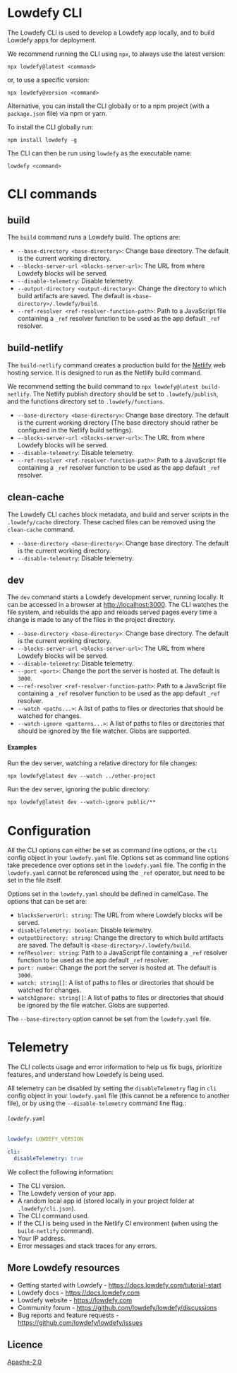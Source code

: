 # Lowdefy CLI

The Lowdefy CLI is used to develop a Lowdefy app locally, and to build Lowdefy apps for deployment.

We recommend running the CLI using `npx`, to always use the latest version:

```
npx lowdefy@latest <command>
```

or, to use a specific version:

```
npx lowdefy@version <command>
```

Alternative, you can install the CLI globally or to a npm project (with a `package.json` file) via npm or yarn.

To install the CLI globally run:

```
npm install lowdefy -g
```

The CLI can then be run using `lowdefy` as the executable name:

```
lowdefy <command>
```

# CLI commands

## build

The `build` command runs a Lowdefy build. The options are:

- `--base-directory <base-directory>`: Change base directory. The default is the current working directory.
- `--blocks-server-url <blocks-server-url>`: The URL from where Lowdefy blocks will be served.
- `--disable-telemetry`: Disable telemetry.
- `--output-directory <output-directory>`: Change the directory to which build artifacts are saved. The default is `<base-directory>/.lowdefy/build`.
- `--ref-resolver <ref-resolver-function-path>`: Path to a JavaScript file containing a `_ref` resolver function to be used as the app default `_ref` resolver.

## build-netlify

The `build-netlify` command creates a production build for the [Netlify](https://www.netlify.com) web hosting service. It is designed to run as the Netlify build command.

We recommend setting the build command to `npx lowdefy@latest build-netlify`. The Netlify publish directory should be set to `.lowdefy/publish`, and the functions directory set to `.lowdefy/functions`.

- `--base-directory <base-directory>`: Change base directory. The default is the current working directory (The base directory should rather be configured in the Netlify build settings).
- `--blocks-server-url <blocks-server-url>`: The URL from where Lowdefy blocks will be served.
- `--disable-telemetry`: Disable telemetry.
- `--ref-resolver <ref-resolver-function-path>`: Path to a JavaScript file containing a `_ref` resolver function to be used as the app default `_ref` resolver.

## clean-cache

The Lowdefy CLI caches block metadata, and build and server scripts in the `.lowdefy/cache` directory. These cached files can be removed using the `clean-cache` command.

- `--base-directory <base-directory>`: Change base directory. The default is the current working directory.
- `--disable-telemetry`: Disable telemetry.

## dev

The `dev` command starts a Lowdefy development server, running locally. It can be accessed in a browser at [http://localhost:3000](http://localhost:3000). The CLI watches the file system, and rebuilds the app and reloads served pages every time a change is made to any of the files in the project directory.

- `--base-directory <base-directory>`: Change base directory. The default is the current working directory.
- `--blocks-server-url <blocks-server-url>`: The URL from where Lowdefy blocks will be served.
- `--disable-telemetry`: Disable telemetry.
- `--port <port>`: Change the port the server is hosted at. The default is `3000`.
- `--ref-resolver <ref-resolver-function-path>`: Path to a JavaScript file containing a `_ref` resolver function to be used as the app default `_ref` resolver.
- `--watch <paths...>`: A list of paths to files or directories that should be watched for changes.
- `--watch-ignore <patterns...>`: A list of paths to files or directories that should be ignored by the file watcher. Globs are supported.

#### Examples

Run the dev server, watching a relative directory for file changes:

```txt
npx lowdefy@latest dev --watch ../other-project
```

Run the dev server, ignoring the public directory:

```txt
npx lowdefy@latest dev --watch-ignore public/**
```

# Configuration

All the CLI options can either be set as command line options, or the `cli` config object in your `lowdefy.yaml` file. Options set as command line options take precedence over options set in the `lowdefy.yaml` file. The config in the `lowdefy.yaml` cannot be referenced using the `_ref` operator, but need to be set in the file itself.

Options set in the `lowdefy.yaml` should be defined in camelCase. The options that can be set are:

- `blocksServerUrl: string`: The URL from where Lowdefy blocks will be served.
- `disableTelemetry: boolean`: Disable telemetry.
- `outputDirectory: string`: Change the directory to which build artifacts are saved. The default is `<base-directory>/.lowdefy/build`.
- `refResolver: string`: Path to a JavaScript file containing a `_ref` resolver function to be used as the app default `_ref` resolver.
- `port: number`: Change the port the server is hosted at. The default is `3000`.
- `watch: string[]`: A list of paths to files or directories that should be watched for changes.
- `watchIgnore: string[]`: A list of paths to files or directories that should be ignored by the file watcher. Globs are supported.

The `--base-directory` option cannot be set from the `lowdefy.yaml` file.

# Telemetry

The CLI collects usage and error information to help us fix bugs, prioritize features, and understand how Lowdefy is being used.

All telemetry can be disabled by setting the `disableTelemetry` flag in `cli` config object in your `lowdefy.yaml` file (this cannot be a reference to another file), or by using the `--disable-telemetry` command line flag.:

###### `lowdefy.yaml`

```yaml
lowdefy: LOWDEFY_VERSION

cli:
  disableTelemetry: true
```

We collect the following information:

- The CLI version.
- The Lowdefy version of your app.
- A random local app id (stored locally in your project folder at `.lowdefy/cli.json`).
- The CLI command used.
- If the CLI is being used in the Netlify CI environment (when using the `build-netlify` command).
- Your IP address.
- Error messages and stack traces for any errors.

## More Lowdefy resources

- Getting started with Lowdefy - https://docs.lowdefy.com/tutorial-start
- Lowdefy docs - https://docs.lowdefy.com
- Lowdefy website - https://lowdefy.com
- Community forum - https://github.com/lowdefy/lowdefy/discussions
- Bug reports and feature requests - https://github.com/lowdefy/lowdefy/issues

## Licence

[Apache-2.0](https://github.com/lowdefy/lowdefy/blob/main/LICENSE)
